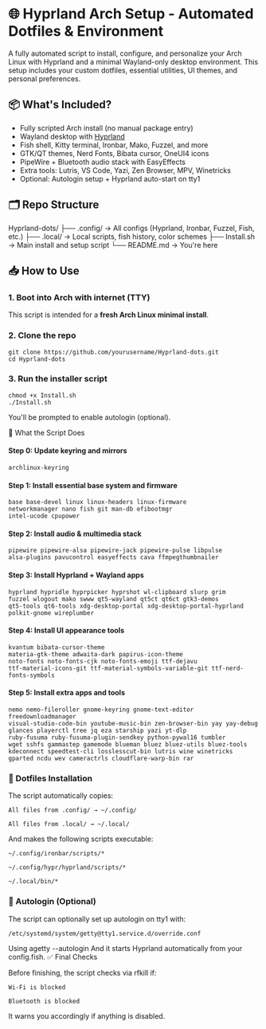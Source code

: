 # 🌐 Hyprland Arch Setup - Automated Dotfiles & Environment

A fully automated script to install, configure, and personalize your Arch Linux with Hyprland and a minimal Wayland-only desktop environment. This setup includes your custom dotfiles, essential utilities, UI themes, and personal preferences.

## 📦 What's Included?

- Fully scripted Arch install (no manual package entry)
- Wayland desktop with [Hyprland](https://github.com/hyprwm/Hyprland)
- Fish shell, Kitty terminal, Ironbar, Mako, Fuzzel, and more
- GTK/QT themes, Nerd Fonts, Bibata cursor, OneUI4 icons
- PipeWire + Bluetooth audio stack with EasyEffects
- Extra tools: Lutris, VS Code, Yazi, Zen Browser, MPV, Winetricks
- Optional: Autologin setup + Hyprland auto-start on tty1

## 🗂️ Repo Structure

Hyprland-dots/
├── .config/ → All configs (Hyprland, Ironbar, Fuzzel, Fish, etc.)
├── .local/ → Local scripts, fish history, color schemes
├── Install.sh → Main install and setup script
└── README.md → You're here


## 📥 How to Use

### 1. Boot into Arch with internet (TTY)

This script is intended for a **fresh Arch Linux minimal install**.

### 2. Clone the repo

```
git clone https://github.com/yourusername/Hyprland-dots.git
cd Hyprland-dots
```
### 3. Run the installer script

```
chmod +x Install.sh
./Install.sh
```

You'll be prompted to enable autologin (optional).

🧰 What the Script Does

#### Step 0: Update keyring and mirrors

```
archlinux-keyring
```

#### Step 1: Install essential base system and firmware

```
base base-devel linux linux-headers linux-firmware
networkmanager nano fish git man-db efibootmgr
intel-ucode cpupower
```

#### Step 2: Install audio & multimedia stack

```
pipewire pipewire-alsa pipewire-jack pipewire-pulse libpulse
alsa-plugins pavucontrol easyeffects cava ffmpegthumbnailer
```

#### Step 3: Install Hyprland + Wayland apps

```
hyprland hypridle hyprpicker hyprshot wl-clipboard slurp grim
fuzzel wlogout mako swww qt5-wayland qt5ct qt6ct gtk3-demos
qt5-tools qt6-tools xdg-desktop-portal xdg-desktop-portal-hyprland
polkit-gnome wireplumber
```

#### Step 4: Install UI appearance tools

```
kvantum bibata-cursor-theme
materia-gtk-theme adwaita-dark papirus-icon-theme
noto-fonts noto-fonts-cjk noto-fonts-emoji ttf-dejavu
ttf-material-icons-git ttf-material-symbols-variable-git ttf-nerd-fonts-symbols
```

#### Step 5: Install extra apps and tools

```
nemo nemo-fileroller gnome-keyring gnome-text-editor freedownloadmanager
visual-studio-code-bin youtube-music-bin zen-browser-bin yay yay-debug
glances playerctl tree jq eza starship yazi yt-dlp
ruby-fusuma ruby-fusuma-plugin-sendkey python-pywal16 tumbler
wget sshfs gammastep gamemode blueman bluez bluez-utils bluez-tools
kdeconnect speedtest-cli losslesscut-bin lutris wine winetricks
gparted ncdu wev cameractrls cloudflare-warp-bin rar
```

### 📂 Dotfiles Installation

The script automatically copies:

    All files from .config/ → ~/.config/

    All files from .local/ → ~/.local/

And makes the following scripts executable:

    ~/.config/ironbar/scripts/*

    ~/.config/hypr/hyprland/scripts/*

    ~/.local/bin/*

### 🔐 Autologin (Optional)

The script can optionally set up autologin on tty1 with:

```
/etc/systemd/system/getty@tty1.service.d/override.conf
```

Using agetty --autologin <user>
And it starts Hyprland automatically from your config.fish.
✅ Final Checks

Before finishing, the script checks via rfkill if:

    Wi-Fi is blocked

    Bluetooth is blocked

It warns you accordingly if anything is disabled.

